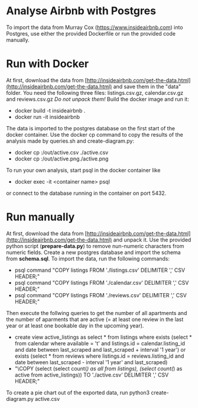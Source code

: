 # Analyse Airbnb with Postgres
To import the data from Murray Cox (https://www.insideairbnb.com) into Postgres, use either the provided Dockerfile or run the provided code manually. 

# Run with Docker
At first, download the data from [http://insideairbnb.com/get-the-data.html](http://insideairbnb.com/get-the-data.html) and save them in the "data" folder. You need the following three files: listings.csv.gz, calendar.csv.gz and reviews.csv.gz *Do not unpack them!* 
Build the docker image and run it:
* docker build -t insideairbnb .
* docker run -it insideairbnb

The data is imported to the postgres database on the first start of the docker container. Use the docker cp command to copy the results of the analysis made by queries.sh and create-diagram.py:
* docker cp <containerId>:/out/active.csv ./active.csv
* docker cp <containerId>:/out/active.png./active.png

To run your own analysis, start psql in the docker container like 
* docker  exec -it \<container name> psql

or connect to the database running in the container on port 5432.

# Run manually
At first, download the data from [http://insideairbnb.com/get-the-data.html](http://insideairbnb.com/get-the-data.html) and unpack it. Use the provided python script (**prepare-data.py**) to remove nun-numeric characters from numeric fields. Create a new postgres database and import the schema from **schema.sql**.  To import the data, run the following commands: 
* psql command "COPY listings FROM './listings.csv' DELIMITER ',' CSV HEADER;"
* psql command "COPY listings FROM './calendar.csv' DELIMITER ',' CSV HEADER;"
* psql command "COPY listings FROM './reviews.csv' DELIMITER ',' CSV HEADER;"

Then execute the follwing queries to get the number of all apartments and the number of aparments that are active (= at least one review in the last year or at least one bookable day in the upcoming year).
* create view active_listings as select * from listings where exists (select * from calendar where available = 't' and listings.id = calendar.listing_id and date between last_scraped and last_scraped + interval '1 year') or exists (select * from reviews where listings.id = reviews.listing_id and date between last_scraped - interval '1 year' and last_scraped)
* "\COPY (select (select count(*) as all from listings), (select count(*) as active from active_listings)) TO './active.csv' DELIMITER ',' CSV HEADER;"

To create a pie chart out of the exported data, run python3 create-diagram.py active.csv
